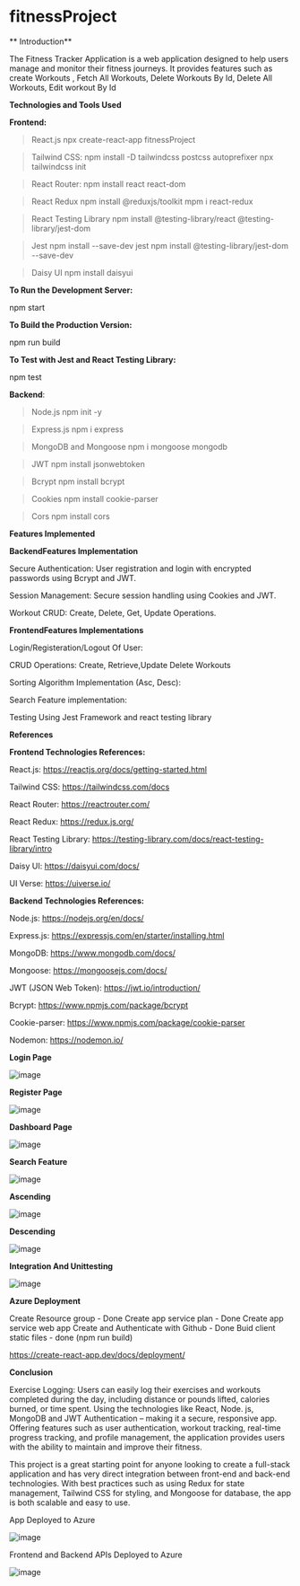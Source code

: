 # fitnessProject

** Introduction**

The Fitness Tracker Application is a  web application designed to help users manage and monitor their fitness journeys. 
It provides features such as create Workouts , Fetch All Workouts, Delete Workouts By Id, Delete All Workouts, Edit workout By Id

**Technologies and Tools Used**

**Frontend:**
>React.js
 npx create-react-app fitnessProject

>Tailwind CSS:
 npm install -D tailwindcss postcss autoprefixer
 npx tailwindcss init

>React Router:
 npm install react react-dom

>React Redux
 npm install @reduxjs/toolkit
 mpm i react-redux

>React Testing Library
 npm install @testing-library/react @testing-library/jest-dom


>Jest
 npm install --save-dev jest
 npm install @testing-library/jest-dom --save-dev

>Daisy UI
 npm install daisyui

**To Run the Development Server:**

npm start

**To Build the Production Version:**

npm run build

**To Test with Jest and React Testing Library:**

npm test

**Backend**:

>Node.js
 npm init -y

>Express.js
 npm i express

>MongoDB and Mongoose
 npm i mongoose mongodb

>JWT
 npm install jsonwebtoken

>Bcrypt
 npm install bcrypt

>Cookies
 npm install cookie-parser

>Cors
 npm install cors

**Features Implemented**

**BackendFeatures Implementation**

  Secure Authentication: User registration and login with encrypted passwords using Bcrypt and JWT.
  
  Session Management: Secure session handling using Cookies and JWT.
  
  Workout CRUD: Create, Delete, Get, Update Operations.

**FrontendFeatures Implementations**

  Login/Registeration/Logout Of User:
  
  CRUD Operations: Create, Retrieve,Update Delete Workouts
  
  Sorting Algorithm Implementation (Asc, Desc):
  
  Search Feature implementation:

  Testing Using Jest Framework and react testing library

**References**

**Frontend Technologies References:**

  React.js: https://reactjs.org/docs/getting-started.html

  Tailwind CSS: https://tailwindcss.com/docs

  React Router: https://reactrouter.com/

  React Redux: https://redux.js.org/

  React Testing Library: https://testing-library.com/docs/react-testing-library/intro

  Daisy UI: https://daisyui.com/docs/

  UI Verse: https://uiverse.io/
  
**Backend Technologies References:**

  Node.js: https://nodejs.org/en/docs/

  Express.js: https://expressjs.com/en/starter/installing.html

  MongoDB: https://www.mongodb.com/docs/

  Mongoose: https://mongoosejs.com/docs/

  JWT (JSON Web Token): https://jwt.io/introduction/

  Bcrypt: https://www.npmjs.com/package/bcrypt

  Cookie-parser: https://www.npmjs.com/package/cookie-parser

  Nodemon: https://nodemon.io/
  
**Login Page**

![image](https://github.com/user-attachments/assets/4be0378f-12c3-4af1-b230-2b8e62a5b99c)

**Register Page**

![image](https://github.com/user-attachments/assets/d89d84ad-9cd6-4297-84fd-f8d6ace0a4d8)


**Dashboard Page**

![image](https://github.com/user-attachments/assets/ecb397f3-3d4d-400e-b08b-7bb557d8081c)

**Search Feature**

![image](https://github.com/user-attachments/assets/1c34a2dd-4bc0-40f2-bf28-77b320affccf)

**Ascending** 

![image](https://github.com/user-attachments/assets/e02cbf77-728c-4ae6-a3d2-ce1dfb42b6e5)



**Descending**

![image](https://github.com/user-attachments/assets/d0291ebe-69ed-4274-b49a-49d7208e769c)

**Integration And Unittesting**

![image](https://github.com/user-attachments/assets/83e3984d-3c7b-40b5-b781-20225a51bab0)


**Azure Deployment**

Create Resource group - Done
Create app service plan - Done
Create app service web app
Create and Authenticate with Github - Done
Buid client static files - done (npm run build)

https://create-react-app.dev/docs/deployment/



**Conclusion**

Exercise Logging: Users can easily log their exercises and workouts completed during the day, including distance or pounds lifted, calories burned, or time spent. Using the technologies like React, Node. js, MongoDB and JWT Authentication – making it a secure, responsive app. Offering features such as user authentication, workout tracking, real-time progress tracking, and profile management, the application provides users with the ability to maintain and improve their fitness.

This project is a great starting point for anyone looking to create a full-stack application and has very direct integration between front-end and back-end technologies. With best practices such as using Redux for state management, Tailwind CSS for styling, and Mongoose for database, the app is both scalable and easy to use.

App Deployed to Azure

![image](https://github.com/user-attachments/assets/fe9701fe-1f35-4d5e-bccd-22528329f714)

Frontend and Backend APIs Deployed to Azure

![image](https://github.com/user-attachments/assets/d7634f17-bc86-428d-96f0-fc642ea09e3a)










  







